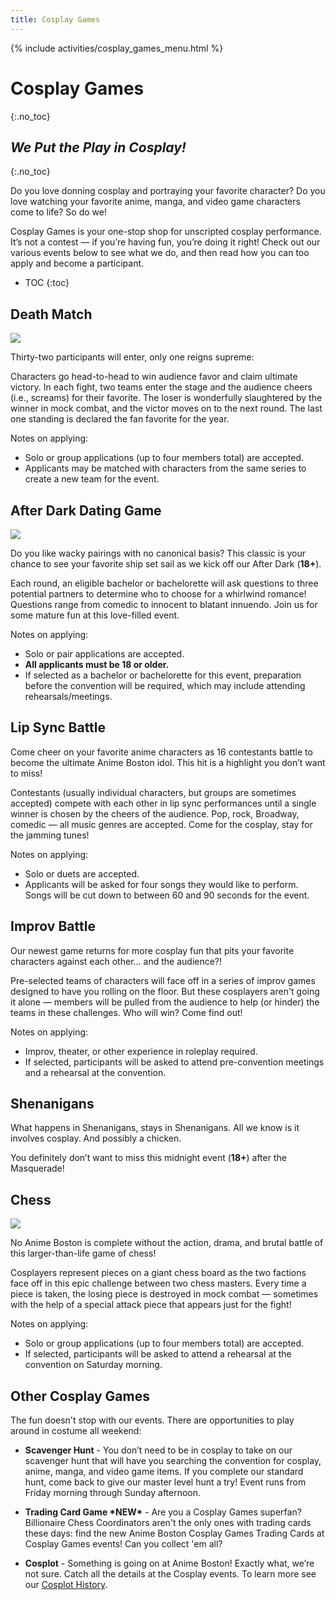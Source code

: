 ```yaml
---
title: Cosplay Games
---
```

{% include activities/cosplay_games_menu.html %}

# Cosplay Games
{:.no_toc}

## *We Put the Play in Cosplay!*
{:.no_toc}

Do you love donning cosplay and portraying your favorite character? Do you love watching your favorite anime, manga, and video game characters come to life?  So do we!

Cosplay Games is your one-stop shop for unscripted cosplay performance. It’s not a contest &mdash; if you’re having fun, you’re doing it right!  Check out our various events below to see what we do, and then read how you can too apply and become a participant.

* TOC
{:toc}

## Death Match
<img src="https://www.animeboston.com/images/cosplay/cosplay_games/deathmatch.png" class="img-fluid">

Thirty-two participants will enter, only one reigns supreme:

Characters go head-to-head to win audience favor and claim ultimate victory. In each fight, two teams enter the stage and the audience cheers (i.e., screams) for their favorite. The loser is wonderfully slaughtered by the winner in mock combat, and the victor moves on to the next round. The last one standing is declared the fan favorite for the year.

Notes on applying:
* Solo or group applications (up to four members total) are accepted.
* Applicants may be matched with characters from the same series to create a new team for the event.

## After Dark Dating Game
<img src="https://www.animeboston.com/images/cosplay/cosplay_games/datinggame.png" class="img-fluid">

Do you like wacky pairings with no canonical basis? This classic is your chance to see your favorite ship set sail as we kick off our After Dark (**18+**).

Each round, an eligible bachelor or bachelorette will ask questions to three potential partners to determine who to choose for a whirlwind romance! Questions range from comedic to innocent to blatant innuendo. Join us for some mature fun at this love-filled event.

Notes on applying:
* Solo or pair applications are accepted.
* **All applicants must be 18 or older.**
* If selected as a bachelor or bachelorette for this event, preparation before the convention will be required, which may include attending rehearsals/meetings.

## Lip Sync Battle
Come cheer on your favorite anime characters as 16 contestants battle to become the ultimate Anime Boston idol. This hit is a highlight you don’t want to miss!

Contestants (usually individual characters, but groups are sometimes accepted) compete with each other in lip sync performances until a single winner is chosen by the cheers of the audience. Pop, rock, Broadway, comedic &mdash; all music genres are accepted. Come for the cosplay, stay for the jamming tunes!

Notes on applying:
* Solo or duets are accepted.
* Applicants will be asked for four songs they would like to perform. Songs will be cut down to between 60 and 90 seconds for the event.

## Improv Battle
Our newest game returns for more cosplay fun that pits your favorite characters against each other... and the audience?!

Pre-selected teams of characters will face off in a series of improv games designed to have you rolling on the floor. But these cosplayers aren't going it alone &mdash; members will be pulled from the audience to help (or hinder) the teams in these challenges.  Who will win? Come find out!

Notes on applying:
* Improv, theater, or other experience in roleplay required.
* If selected, participants will be asked to attend pre-convention meetings and a rehearsal at the convention.

## Shenanigans
What happens in Shenanigans, stays in Shenanigans. All we know is it involves cosplay. And possibly a chicken.

You definitely don’t want to miss this midnight event (**18+**) after the Masquerade!

## Chess
<img src="https://www.animeboston.com/images/cosplay/cosplay_games/chess.png" class="img-fluid">

No Anime Boston is complete without the action, drama, and brutal battle of this larger-than-life game of chess!

Cosplayers represent pieces on a giant chess board as the two factions face off in this epic challenge between two chess masters. Every time a piece is taken, the losing piece is destroyed in mock combat &mdash; sometimes with the help of a special attack piece that appears just for the fight!

Notes on applying:
* Solo or group applications (up to four members total) are accepted.
* If selected, participants will be asked to attend a rehearsal at the convention on Saturday morning.

## Other Cosplay Games
The fun doesn't stop with our events. There are opportunities to play around in costume all weekend:

* **Scavenger Hunt** - You don’t need to be in cosplay to take on our scavenger hunt that will have you searching the convention for cosplay, anime, manga, and video game items. If you complete our standard hunt, come back to give our master level hunt a try! Event runs from Friday morning through Sunday afternoon.

* **Trading Card Game \*NEW\*** - Are you a Cosplay Games superfan? Billionaire Chess Coordinators aren't the only ones with trading cards these days: find the new Anime Boston Cosplay Games Trading Cards at Cosplay Games events! Can you collect 'em all?

* **Cosplot** -  Something is going on at Anime Boston! Exactly what, we’re not sure. Catch all the details at the Cosplay events. To learn more see our [Cosplot History](/AB-Site-Redesign/activities/cosplay/cosplot.html).
